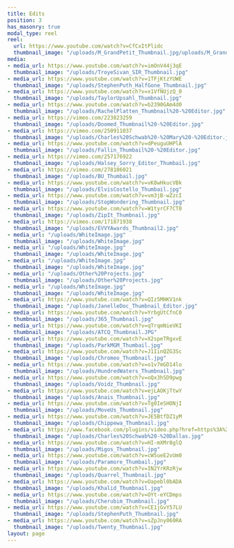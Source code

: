 ```yaml
---
title: Edits
position: 3
has_masonry: true
modal_type: reel
reel:
  url: https://www.youtube.com/watch?v=CfCxItPlidc
  thumbnail_image: "/uploads/M_GrandPetit_Thumbnail.jpg/uploads/M_GrandPetit_Thumbnail.jpg"
media:
- media_url: https://www.youtube.com/watch?v=imOnV44j3qE
  thumbnail_image: "/uploads/TroyeSivan_SIR_Thumbnail.jpg"
- media_url: https://www.youtube.com/watch?v=1TFjKtzYUWE
  thumbnail_image: "/uploads/StephenPuth_HalfGone_Thumbnail.jpg"
- media_url: https://www.youtube.com/watch?v=x1VfNUjzQ_0
  thumbnail_image: "/uploads/TaylorUpsahl_Thumbnail.jpg"
- media_url: https://www.youtube.com/watch?v=b2390GAm4d0
  thumbnail_image: "/uploads/RachelPlatten_Thumbnail%20-%20Editor.jpg"
- media_url: https://vimeo.com/223823259
  thumbnail_image: "/uploads/Doomed_Thumbnail%20-%20Editor.jpg"
- media_url: https://vimeo.com/250911037
  thumbnail_image: "/uploads/Charles%20Schwab%20-%20Mary%20-%20Editor.jpg"
- media_url: https://www.youtube.com/watch?v=dPeuguUHPlA
  thumbnail_image: "/uploads/Fallin_Thumbail%20-%20Editor.jpg"
- media_url: https://vimeo.com/257176922
  thumbnail_image: "/uploads/Halsey_Sorry_Editor_Thumbail.jpg"
- media_url: https://vimeo.com/278106021
  thumbnail_image: "/uploads/BU_Thumbail.jpg"
- media_url: https://www.youtube.com/watch?v=vK8wHkucVBk
  thumbnail_image: "/uploads/ElvisCostello_Thumbail.jpg"
- media_url: https://www.youtube.com/watch?v=vm3jB-wZzcI
  thumbnail_image: "/uploads/StopWondering_Thumbnail.jpg"
- media_url: https://www.youtube.com/watch?v=W1tyrCF7CT0
  thumbnail_image: "/uploads/ZipIt_Thumbnail.jpg"
- media_url: https://vimeo.com/171871938
  thumbnail_image: "/uploads/EVVYAwards_Thumbnail2.jpg"
- media_url: "/uploads/WhiteImage.jpg"
  thumbnail_image: "/uploads/WhiteImage.jpg"
- media_url: "/uploads/WhiteImage.jpg"
  thumbnail_image: "/uploads/WhiteImage.jpg"
- media_url: "/uploads/WhiteImage.jpg"
  thumbnail_image: "/uploads/WhiteImage.jpg"
- media_url: "/uploads/Other%20Projects.jpg"
  thumbnail_image: "/uploads/Other%20Projects.jpg"
- media_url: "/uploads/WhiteImage.jpg"
  thumbnail_image: "/uploads/WhiteImage.jpg"
- media_url: https://www.youtube.com/watch?v=QIz5MHKV1nk
  thumbnail_image: "/uploads/JanelleDoc_Thumbnail_Editor.jpg"
- media_url: https://www.youtube.com/watch?v=YrbgUtCfnC0
  thumbnail_image: "/uploads/365_Thumbnail.jpg"
- media_url: https://www.youtube.com/watch?v=qTrqmNieVKI
  thumbnail_image: "/uploads/ATCQ_Thumbnail.JPG"
- media_url: https://www.youtube.com/watch?v=X2speTRgxvE
  thumbnail_image: "/uploads/ParkMGM_Thumbail.jpg"
- media_url: https://www.youtube.com/watch?v=J1IinQZG3Sc
  thumbnail_image: "/uploads/Chromeo_Thumbnail.jpg"
- media_url: https://www.youtube.com/watch?v=o1v7mGD14lo
  thumbnail_image: "/uploads/HundredWaters_Thumbnail.jpg"
- media_url: https://www.youtube.com/watch?v=oQx3h5D9pwg
  thumbnail_image: "/uploads/Voidz_Thumbnail.jpg"
- media_url: https://www.youtube.com/watch?v=ejLAOKjTtwY
  thumbnail_image: "/uploads/Anais_Thumbnail.jpg"
- media_url: https://www.youtube.com/watch?v=Tg0IeSHONjI
  thumbnail_image: "/uploads/MoveUs_Thumbnail.jpg"
- media_url: https://www.youtube.com/watch?v=JE5BtfDZ1yM
  thumbnail_image: "/uploads/Chippewa_Thumbnail.jpg"
- media_url: https://www.facebook.com/plugins/video.php?href=https%3A%2F%2Fwww.facebook.com%2FCharlesSchwab%2Fvideos%2F10154826124940588%2F&show_text=0&width=560
  thumbnail_image: "/uploads/Charles%20Schwab%20-%20Dallas.jpg"
- media_url: https://www.youtube.com/watch?v=HI-mXMr8glQ
  thumbnail_image: "/uploads/Migos_Thumbnail.jpg"
- media_url: https://www.youtube.com/watch?v=cW5ueE2vUm0
  thumbnail_image: "/uploads/Paramore_Thumbail.jpg"
- media_url: https://www.youtube.com/watch?v=IN2YrKRzRjw
  thumbnail_image: "/uploads/Quarrel_Thumbnail.jpg"
- media_url: https://www.youtube.com/watch?v=Oapebl0bADA
  thumbnail_image: "/uploads/Khalid_Thumbnail.jpg"
- media_url: https://www.youtube.com/watch?v=OYt-eYCDmps
  thumbnail_image: "/uploads/Cherubim_Thumbnail.jpg"
- media_url: https://www.youtube.com/watch?v=CE1jGvY57LU
  thumbnail_image: "/uploads/StephenPuth_Thumbnail.jpg"
- media_url: https://www.youtube.com/watch?v=sZpJny060RA
  thumbnail_image: "/uploads/Twenty_Thumbnail.jpg"
layout: page
---
```


